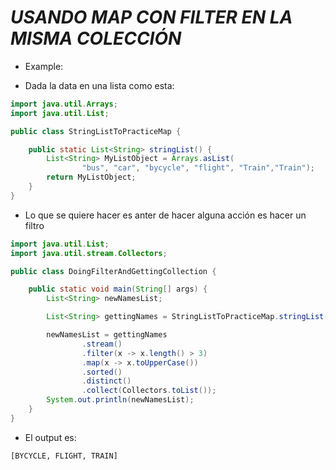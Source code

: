 # _USANDO MAP CON FILTER EN LA MISMA COLECCIÓN_

- Example:

- Dada la data en una lista como esta:

```java
import java.util.Arrays;
import java.util.List;

public class StringListToPracticeMap {

    public static List<String> stringList() {
        List<String> MyListObject = Arrays.asList(
                "bus", "car", "bycycle", "flight", "Train","Train");
        return MyListObject;
    }
}
```

- Lo que se quiere hacer es anter de hacer alguna acción es hacer un filtro

```java
import java.util.List;
import java.util.stream.Collectors;

public class DoingFilterAndGettingCollection {

    public static void main(String[] args) {
        List<String> newNamesList;

        List<String> gettingNames = StringListToPracticeMap.stringList();

        newNamesList = gettingNames
                .stream()
                .filter(x -> x.length() > 3)
                .map(x -> x.toUpperCase())
                .sorted()
                .distinct()
                .collect(Collectors.toList());
        System.out.println(newNamesList);
    }
}
```

- El output es:

```shell
[BYCYCLE, FLIGHT, TRAIN]
```
